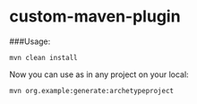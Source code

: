 # custom-maven-plugin

###Usage:

```
mvn clean install
```
 
 
Now you can use as in any project on your local:

```
mvn org.example:generate:archetypeproject
```